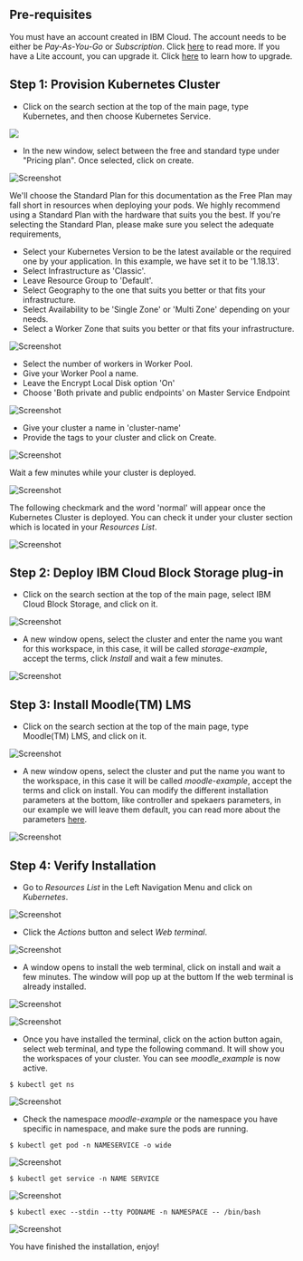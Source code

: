 ## Pre-requisites

You must have an account created in IBM Cloud. The account needs to be either be *Pay-As-You-Go* or *Subscription*. Click [here](https://cloud.ibm.com/docs/account?topic=account-accounts "here") to read more.
If you have a Lite account, you can upgrade it. Click [here](https://cloud.ibm.com/docs/account?topic=account-account-getting-started#account-gs-upgrade "here") to learn how to upgrade.

## Step 1: Provision Kubernetes Cluster

* Click on the search section at the top of the main page, type Kubernetes, and then choose Kubernetes Service.

![](Kubernetes1.PNG)

* In the new window, select between the free and standard type under "Pricing plan". Once selected, click on create.

![Screenshot](KubernetesPaid1.PNG)

We'll choose the Standard Plan for this documentation as the Free Plan may fall short in resources when deploying your pods. We highly recommend using a Standard Plan with the hardware that suits you the best. If you're selecting the Standard Plan, please make sure you select the adequate requirements,

* Select your Kubernetes Version to be the latest available or the required one by your application. In this example, we have set it to be '1.18.13'.
* Select Infrastructure as 'Classic'.
* Leave Resource Group to 'Default'.
* Select Geography to the one that suits you better or that fits your infrastructure.
* Select Availability to be 'Single Zone' or 'Multi Zone' depending on your needs.
* Select a Worker Zone that suits you better or that fits your infrastructure.

![Screenshot](KubernetesPaid2.PNG)

* Select the number of workers in Worker Pool.
* Give your Worker Pool a name.
* Leave the Encrypt Local Disk option 'On'
* Choose 'Both private and public endpoints' on Master Service Endpoint

![Screenshot](KubernetesPaid4.PNG)

* Give your cluster a name in 'cluster-name'
* Provide the tags to your cluster and click on Create.

![Screenshot](KubernetesPaid5.PNG)

Wait a few minutes while your cluster is deployed.

![Screenshot](KubernetesPaid3.PNG)

The following checkmark and the word 'normal' will appear once the Kubernetes Cluster is deployed. You can check it under your cluster section which is located in your *Resources List*.

![Screenshot](KubernetesPaid6.PNG)


## Step 2:  Deploy IBM Cloud Block Storage plug-in

* Click on the search section at the top of the main page, select IBM Cloud Block Storage, and click on it.

![Screenshot](Storage1.PNG)

* A new window opens, select the cluster and enter the name you want for this workspace, in this case, it will be called _storage-example_, accept the terms, click *Install* and wait a few minutes.

![Screenshot](StoragePaid1.PNG)


## Step 3: Install Moodle(TM) LMS

* Click on the search section at the top of the main page, type Moodle(TM) LMS, and click on it.

![Screenshot](moodle1.PNG)

*  A new window opens, select the cluster and put the name you want to the workspace, in this case it will be called _moodle-example_, accept the terms and click on install. You can modify the different installation parameters at the bottom, like controller and spekaers parameters, in our example we will leave them default, you can read more about the parameters [here](https://cloud.ibm.com/catalog/content/moodle#about "here").


![Screenshot](moodle2.PNG)


## Step 4: Verify Installation

* Go to *Resources List* in the Left Navigation Menu and click on *Kubernetes*.

![Screenshot](test1.PNG)

* Click the *Actions* button and select *Web terminal*.

![Screenshot](test2.PNG)

* A window opens to install the web terminal, click on install and wait a few minutes. The window will pop up at the buttom If the web terminal is already installed.

![Screenshot](test3.PNG)

![Screenshot](test7.PNG)

* Once you have installed the terminal, click on the action button again, select web terminal, and type the following command. It will show you the workspaces of your cluster. You can see *moodle_example* is now active.

`$ kubectl get ns`

![Screenshot](testmoodle1.PNG)

* Check the namespace _moodle-example_ or the namespace you have specific in namespace, and make sure the pods are running.

`$ kubectl get pod -n NAMESERVICE -o wide`

![Screenshot](testmoodle2.PNG)


`$ kubectl get service -n NAME SERVICE`

![Screenshot](testmoodle3.PNG)

`$ kubectl exec --stdin --tty PODNAME -n NAMESPACE -- /bin/bash`

![Screenshot](testmoodle4.PNG)

You have finished the installation, enjoy!

